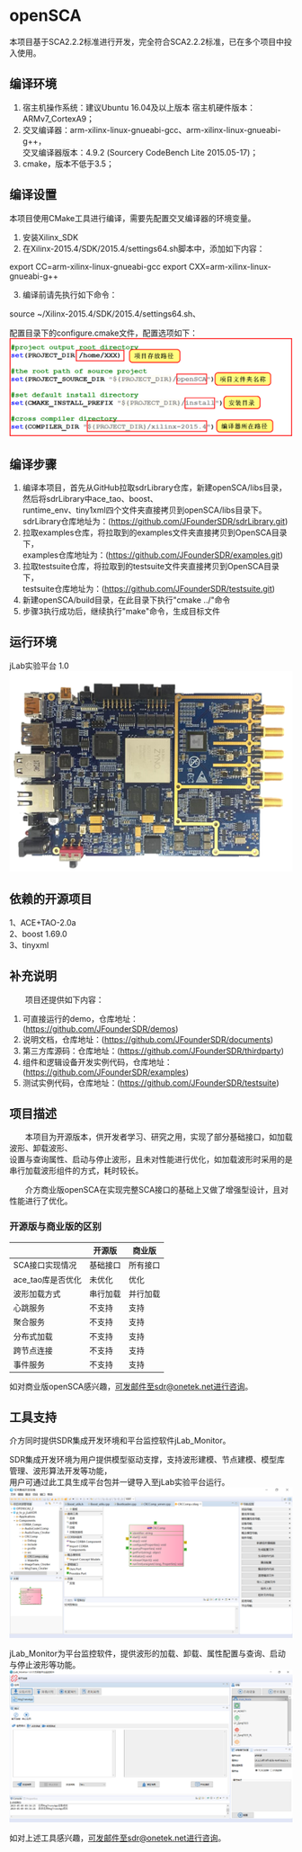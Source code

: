 # openSCA
本项目基于SCA2.2.2标准进行开发，完全符合SCA2.2.2标准，已在多个项目中投入使用。<br>

## 编译环境
1. 宿主机操作系统：建议Ubuntu 16.04及以上版本  宿主机硬件版本：ARMv7_CortexA9；<br>
2. 交叉编译器：arm-xilinx-linux-gnueabi-gcc、arm-xilinx-linux-gnueabi-g++，<br>
交叉编译器版本：4.9.2 (Sourcery CodeBench Lite 2015.05-17)；<br>
3. cmake，版本不低于3.5；<br>

## 编译设置
本项目使用CMake工具进行编译，需要先配置交叉编译器的环境变量。

1. 安装Xilinx_SDK
2. 在Xilinx-2015.4/SDK/2015.4/settings64.sh脚本中，添加如下内容：

export CC=arm-xilinx-linux-gnueabi-gcc
export CXX=arm-xilinx-linux-gnueabi-g++

3. 编译前请先执行如下命令：

source ~/Xilinx-2015.4/SDK/2015.4/settings64.sh、

配置目录下的configure.cmake文件，配置选项如下：<br>
![load picture failed](https://github.com/JFounderSDR/openSCA/blob/master/compile_config.png)<br>

## 编译步骤
1. 编译本项目，首先从GitHub拉取sdrLibrary仓库，新建openSCA/libs目录，然后将sdrLibrary中ace_tao、boost、<br>
runtime_env、tiny1xml四个文件夹直接拷贝到openSCA/libs目录下。<br>
sdrLibrary仓库地址为：(https://github.com/JFounderSDR/sdrLibrary.git)<br>
2. 拉取examples仓库，将拉取到的examples文件夹直接拷贝到OpenSCA目录下，<br>
examples仓库地址为：(https://github.com/JFounderSDR/examples.git)<br>
3. 拉取testsuite仓库，将拉取到的testsuite文件夹直接拷贝到OpenSCA目录下，<br>
testsuite仓库地址为：(https://github.com/JFounderSDR/testsuite.git)<br>
4. 新建openSCA/build目录，在此目录下执行"cmake ../"命令<br>
5. 步骤3执行成功后，继续执行"make"命令，生成目标文件<br>

## 运行环境
jLab实验平台 1.0<br>
![load picture failed](https://github.com/JFounderSDR/openSCA/blob/master/jLab%E5%AE%9E%E9%AA%8C%E5%B9%B3%E5%8F%B0.png)<br>

## 依赖的开源项目
1、ACE+TAO-2.0a<br>
2、boost 1.69.0<br>
3、tinyxml<br>

## 补充说明
&emsp;&emsp;项目还提供如下内容：<br>
1. 可直接运行的demo，仓库地址：(https://github.com/JFounderSDR/demos)<br>
2. 说明文档，仓库地址：(https://github.com/JFounderSDR/documents)<br>
3. 第三方库源码：仓库地址：(https://github.com/JFounderSDR/thirdparty)<br>
4. 组件和逻辑设备开发实例代码，仓库地址：(https://github.com/JFounderSDR/examples)
5. 测试实例代码，仓库地址：(https://github.com/JFounderSDR/testsuite)

## 项目描述
&emsp;&emsp;本项目为开源版本，供开发者学习、研究之用，实现了部分基础接口，如加载波形、卸载波形、<br>
设置与查询属性、启动与停止波形，且未对性能进行优化，如加载波形时采用的是串行加载波形组件的方式，耗时较长。<br>

&emsp;&emsp;介方商业版openSCA在实现完整SCA接口的基础上又做了增强型设计，且对性能进行了优化。

### 开源版与商业版的区别
|        | 开源版 | 商业版 |
| ------ | ----- | ------ |
| SCA接口实现情况 | 基础接口 | 所有接口 |
| ace_tao库是否优化 | 未优化 | 优化 |
| 波形加载方式 | 串行加载 | 并行加载 |
| 心跳服务 | 不支持 | 支持 |
| 聚合服务 | 不支持 | 支持 |
| 分布式加载 | 不支持 | 支持 |
| 跨节点连接 | 不支持 | 支持 |
| 事件服务 | 不支持 | 支持 |

如对商业版openSCA感兴趣，可发邮件至sdr@onetek.net进行咨询。

## 工具支持
介方同时提供SDR集成开发环境和平台监控软件jLab_Monitor。<br>

SDR集成开发环境为用户提供模型驱动支撑，支持波形建模、节点建模、模型库管理、波形算法开发等功能，<br>
用户可通过此工具生成平台包并一键导入至jLab实验平台运行。<br>
![load picture failed](https://github.com/JFounderSDR/openSCA/blob/master/IDE.png)<br>

jLab_Monitor为平台监控软件，提供波形的加载、卸载、属性配置与查询、启动与停止波形等功能。<br>
![load_picture_failed](https://github.com/JFounderSDR/openSCA/blob/master/jMonitor.png)

如对上述工具感兴趣，可发邮件至sdr@onetek.net进行咨询。

